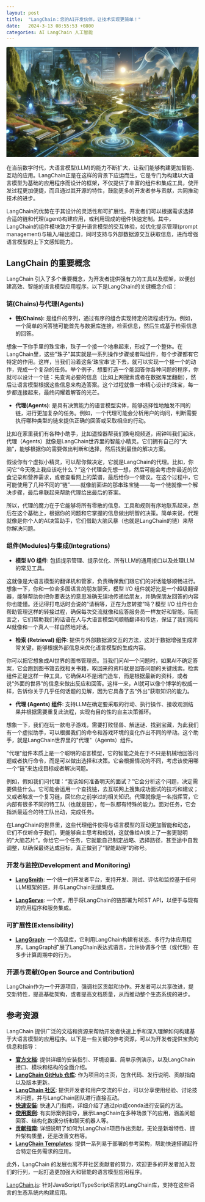 ```yaml
---
layout: post
title:  "LangChain：您的AI开发伙伴，让技术实现更简单！"
date:   2024-3-13 08:55:53 +0800
categories: AI LangChain 人工智能
---
```


![LangChain：您的AI开发伙伴，让技术实现更简单！](https://raw.githubusercontent.com/jamiesun/images/master/default/UvioZG.jpg)

在当前数字时代，大语言模型(LLM)的能力不断扩大，让我们能够构建更加智能、互动的应用。LangChain正是在这样的背景下应运而生，它是专门为构建以大语言模型为基础的应用程序而设计的框架，不仅提供了丰富的组件和集成工具，使开发过程更加便捷，而且通过其开源的特性，鼓励更多的开发者参与贡献，共同推动技术的进步。

LangChain的优势在于其设计的灵活性和可扩展性。开发者们可以根据需求选择合适的链和代理(agent)构建应用，或利用现成的组件快速定制。其中，LangChain的组件模块致力于提升语言模型的交互体验，如优化提示管理(prompt management)与输入/输出接口，同时支持与外部数据源交互获取信息，进而增强语言模型的上下文感知能力。

## LangChain 的重要概念

LangChain 引入了多个重要概念，为开发者提供强有力的工具以及框架，以便创建高效、智能的语言模型应用程序。以下是LangChain的关键概念介绍：

### 链(Chains)与代理(Agents)

- **链(Chains)**: 是组件的序列，通过有序的组合实现特定的流程或行为。例如，一个简单的问答链可能首先与数据库连接，检索信息，然后生成基于检索信息的回答。

想象一下你手里的珠宝串，珠子一个接一个地串起来，形成了一个整体。在LangChain里，这些"珠子"其实就是一系列操作步骤或者叫组件，每个步骤都有它特定的作用。这样，当我们沿着这条‘珠宝串’走下去，就可以实现一个接一个的动作，完成一个复杂的任务。举个例子，想要打造一个能回答你各种问题的程序，你就可以设计一个链：先查询必要的信息（比如上网搜索或者在数据库里翻翻），然后让语言模型根据这些信息来构造答案。这个过程就像一串精心设计的珠宝，每一步都连接起来，最终闪耀着解答的光芒。

- **代理(Agents)**: 是具有决策能力的语言模型实体，能够选择性地触发不同的链，进行更加复杂的任务。例如，一个代理可能会分析用户的询问，判断需要执行哪种类型的链来提供正确的回答或采取相应的行动。

比如在家里我们有各种小助手，比如遥控器帮我们换电视频道，闹钟叫我们起床，代理（Agents）就像是LangChain世界里的智能小精灵。它们拥有自己的“大脑”，能够根据你的需要做出判断和选择，然后找到最佳的解决方案。

假设你有个虚拟小精灵，可以帮你做决定，它就是LangChain的代理。比如，你问它“今天晚上我应该吃什么？”这个代理会先想一想，然后可能会考虑你最近的饮食记录和营养需求，或者查看网上的菜谱，最后给你一个建议。在这个过程中，它可能使用了几种不同的“链”——就像前面讲的那串珠宝链——每一个链就像一个解决步骤，最后串联起来帮助代理给出最后的答案。

所以，代理的魔力在于它能够将所有零散的信息、工具和规则有序地联系起来，然后在这个基础上，根据你的问题和它掌握的信息做出明智的决策。简单来说，代理就像是你个人的AI决策助手，它们借助大脑风暴（也就是LangChain的链）来帮你解决问题。

### 组件(Modules)与集成(Integrations)

- **模型 I/O 组件**: 包括提示管理、提示优化、所有LLM的通用接口以及处理LLM的常见工具。

这就像是大语言模型的翻译机和管家，负责确保我们跟它们的对话能够顺畅进行。想象一下，你和一位会多国语言的朋友聊天，模型 I/O 组件就好比是一个超级翻译器，能够帮助你把你要表达的意思准确无误地传递给朋友，并确保朋友回答的内容你也能懂。还记得打电话时会说的“请稍等，正在为您转接”吗？模型 I/O 组件也会帮助管理这样的转接过程，确保每次交流就像和应答服务员一样友好和智能。简而言之，它们帮助我们的话语在人与大语言模型间顺畅翻译和传达，保证了我们能和AI就像和一个真人一样自然地对话。

- **检索 (Retrieval) 组件**: 提供与外部数据源交互的方法，这对于数据增强生成非常关键，能够根据外部信息来优化语言模型的生成内容。

你可以把它想象成AI世界的图书管理员。当我们问AI一个问题时，如果AI不确定答案，它会跑到图书馆去找相关书籍，取回来的资料就是回答问题的关键线索。检索组件正是这样一种工具，它确保AI不是闭门造车，而是根据最新的资料，或者说“外面的世界”的信息来做出反应和回答。这样一来，AI就可以像个博学的权威一样，告诉你关于几乎任何话题的见解，因为它具备了去“外出”获取知识的能力。

- **代理 (Agents) 组件**: 支持LLM在确定要采取的行动、执行操作、接收观测结果并根据需要重复此流程，实现有目的性的自主决策循环。

想象一下，我们在玩一款电子游戏，需要打败怪兽、解迷谜、找到宝藏，为此我们有一个虚拟助手，可以根据我们的命令和游戏环境的变化作出不同的举动。这个助手，就是LangChain世界里的"代理"（Agents）组件。

"代理"组件本质上是一个聪明的语言模型，它的智能之处在于不只是机械地回答问题或者执行命令，而是可以做出选择和决策。它会根据情况的不同，考虑该使用哪一个“链”来达成目标或者解决问题。

例如，假如我们问代理：“我该如何准备明天的面试？”它会分析这个问题，决定需要做些什么。它可能会运用一个查找链，去互联网上搜集成功面试的技巧和建议；又或者触发一个复习链，回忆你之前学过的相关知识。代理就像是一名指挥官，它内部有很多不同的特工队（也就是链），每一队都有特殊的能力。面对任务，它会指派最适合的特工队出动，完成任务。

在LangChain的世界里，这些代理组件使得与语言模型的互动更加智能和动态，它们不仅听命于我们，更能够自主思考和规划，这就像给AI换上了一套更聪明的“大脑芯片”。你给它一个任务，它就能自己制定战略、选择路径，甚至途中自我调整，以确保最终达成目标，真正做到了“智能助理”的称号。

### 开发与监控(Development and Monitoring)

- **[LangSmith](https://smith.langchain.com)**: 一个统一的开发者平台，支持开发、测试、评估和监控基于任何LLM框架的链，并与LangChain无缝集成。

- **[LangServe](https://github.com/langchain-ai/langserve)**: 一个库，用于将LangChain的链部署为REST API，以便于与现有的应用程序和服务集成。

### 可扩展性(Extensibility)

- **[LangGraph](https://python.langchain.com/docs/langgraph)**: 一个高级库，它利用LangChain构建有状态、多行为体应用程序。LangGraph扩展了LangChain表达式语言，允许协调多个链（或代理）在多步计算周期中的行为。

### 开源与贡献(Open Source and Contribution)

LangChain作为一个开源项目，强调社区贡献和协作。开发者可以共享改进，提交新特性，提高基础架构，或者提高文档质量，从而推动整个生态系统的进步。

## 参考资源

LangChain 提供广泛的文档和资源来帮助开发者快速上手和深入理解如何构建基于大语言模型的应用程序。以下是一些关键的参考资源，可以为开发者提供宝贵的信息和指导：

- **[官方文档](https://python.langchain.com)**: 提供详细的安装指引、环境设置、简单示例演示，以及LangChain接口、模块和结构的全面介绍。
- **[LangChain GitHub 仓库](https://github.com/langchain-ai/langchain)**: 作为项目的主页，包含代码、发行说明、贡献指南以及版本更新。
- **[LangChain 社区](https://discord.gg/6adMQxSpJS)**: 提供开发者和用户交流的平台，可以分享使用经验、讨论技术问题，并与LangChain团队进行直接互动。
- **[快速安装](https://python.langchain.com/docs/get_started/introduction)**: 快速入门指南，详细介绍了通过pip或conda进行安装的方法。
- **[使用案例](https://python.langchain.com/docs/use_cases/)**: 有实际案例指导，展示LangChain在多种场景下的应用，涵盖问题回答、结构化数据分析和聊天机器人等。
- **[贡献指南](https://python.langchain.com/docs/contributing/)**: 详细说明了如何为LangChain项目作出贡献，无论是新增特性、提升架构质量，还是改善文档等。
- **[LangChain Templates](https://github.com/langchain-ai/langchain/tree/master/templates)**: 提供一系列易于部署的参考架构，帮助快速搭建起符合特定任务需求的应用。

此外，LangChain 的发展也离不开社区贡献者的努力，欢迎更多的开发者加入我们的行列，一起打造更加强大和智能的语言模型应用程序。

[LangChain.js](https://github.com/langchain-ai/langchainjs): 针对JavaScript/TypeScript语言的LangChain库，支持在这些语言的生态系统内构建应用。
